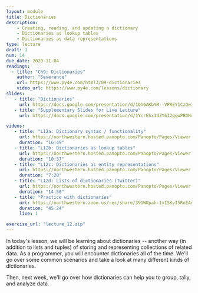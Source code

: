 ```yaml
---
layout: module
title: Dictionaries
description: 
    - Creating, reading, and updating a dictionary
    - Dictionaries as lookup tables
    - Dictionaries as data representations
type: lecture
draft: 1
num: 14
due_date: 2020-11-04
readings:
  - title: "Ch9: Dictionaries"
    author: "Severance"
    url: https://www.py4e.com/html3/09-dictionaries
    video_url: https://www.py4e.com/lessons/dictionary
slides: 
   - title: "Dictionaries"
     url: https://docs.google.com/presentation/d/1Oh6AKbYM--VPREY1CzQwIWkzwNcBDuBzSc8xSnQHOU4/edit?usp=sharing
   - title: "Supplementary Slides for Live Lecture"
     url: https://docs.google.com/presentation/d/1YcrEhx1dZY6I2ggwPBOHue3ERufKgpgpOXIhPMWftAc/edit?usp=sharing

videos:
   - title: "L12a: Dictionary syntax / functionality"
     url: https://northwestern.hosted.panopto.com/Panopto/Pages/Viewer.aspx?id=85b74b8a-fb6e-4214-9d35-abc0013d2a77
     duration: "16:49"
   - title: "L12b: Dictionaries as lookup tables"
     url: https://northwestern.hosted.panopto.com/Panopto/Pages/Viewer.aspx?id=842eff10-500b-43be-a49b-abc00140e52b
     duration: "10:37"
   - title: "L12c: Dictionaries as entity representations"
     url: https://northwestern.hosted.panopto.com/Panopto/Pages/Viewer.aspx?id=e1af8ddc-5d48-4c01-aee3-abc001448c0d
     duration: "7:20"
   - title: "L12d: Lists of dictionaries (Twitter)"
     url: https://northwestern.hosted.panopto.com/Panopto/Pages/Viewer.aspx?id=eefa7970-1dc1-4571-8b4d-abc00149ab7f
     duration: "14:50"
   - title: "Practice with dictionaries"
     url: https://northwestern.zoom.us/rec/share/391WKpah-1xISKvI5RnEAqI5Qq65T6a82iBN-vtbmktqw-Kz_dhPImLh6IuPiiC7?startTime=1590092990000
     duration: "45:24"
     live: 1

exercise_url: "lecture_12.zip"
---
```


In today's lesson, we will be learning about dictionaries -- another way (in addition to lists and tuples) of storing and representing collections of related data. As a programmer, you will encounter dictionaries all of the time. We'll go over some common scenarios and take a look at many different kinds of dictionaries.

Then, next week, we'll go over how dictionaries can help you to group, tally, and analyze data.
